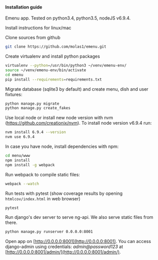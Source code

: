 #### Installation guide

Emenu app. Tested on python3.4, python3.5, nodeJS v6.9.4.

Install instructions for linux/mac

Clone sources from github
```bash
git clone https://github.com/molas1/emenu.git
```

Create virtualenv and install python packages
```bash
virtualenv --python=/usr/bin/python3 ~/venv/emenu-env/
source ~/venv/emenu-env/bin/activate
cd emenu
pip install --requirements=requirements.txt
```

Migrate database (sqlite3 by default) and create menu, dish and user fixtures:
```bash
python manage.py migrate
python manage.py create_fakes
```

Use local node or install new node version with nvm (https://github.com/creationix/nvm). To install node version v6.9.4 run:
```bash
nvm install 6.9.4 --version
nvm use 6.9.4
```

In case you have node, install dependencies with npm:
```bash
cd menu/www
npm install
npm install -g webpack
```

Run webpack to compile static files:
```bash
webpack --watch
```

Run tests with pytest (show coverage results by opening `htmlcov/index.html` in web browser)

```bash
pytest
```

Run django's dev server to serve ng-api. We also serve static files from there.

```bash
python manage.py runserver 0.0.0.0:8001
```

Open app on [http://0.0.0.0:8001](http://0.0.0.0:8001). You can access django-admin using credentials: _admin@password123_ at [http://0.0.0.0:8001/admin/](http://0.0.0.0:8001/admin/). 



